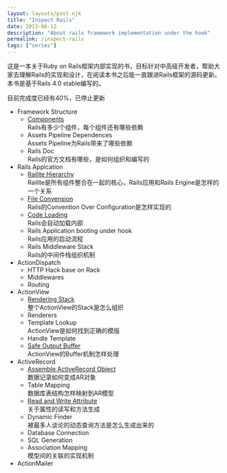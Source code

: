 ```yaml
---
layout: layouts/post.njk
title: "Inspect Rails"
date: 2013-06-12
description: "About rails framework implementation under the hook"
permalink: /inspect-rails
tags: ["series"]
---
```


这是一本关于Ruby on Rails框架内部实现的书，目标针对中高级开发者，帮助大家去理解Rails的实现和设计，在阅读本书之后能一直跟进Rails框架的源码更新。本书是基于Rails 4.0 stable编写的。

目前完成度已经有40%，已停止更新

- Framework Structure
  - [Components](/2013-06-12-dependencies-of-rails)
    <br>Rails有多少个组件，每个组件还有哪些依赖
  - Assets Pipeline Dependences
    <br>Assets Pipeline为Rails带来了哪些依赖
  - Rails Doc
    <br>Rails的官方文档有哪些，是如何组织和编写的
- Rails Applcation
  - [Railite Hierarchy](/2013/06/14/rails-internal-hierarchy/)
    <br>Railite是所有组件整合在一起的核心，Rails应用和Rails Engine是怎样的一个关系</i>
  - [File Convension](/2013/07/12/rails-paths/)
    <br>Rails的Convention Over Configuration是怎样实现的
  - [Code Loading](/2013/07/04/code-loading-of-rails/)
    <br>Rails会自动加载内部
  - Rails Application booting under hook
    <br>Rails应用的启动流程
  - Rails Middleware Stack
    <br>Rails的中间件栈组织机制
- ActionDispatch
  - HTTP Hack base on Rack
  - Middlewares
  - Routing
- ActionView
  - [Rendering Stack](/2013/08/10/actionview-architect)
    <br>整个ActionView的Stack是怎么组织
  - Renderers
  - Template Lookup
    <br>ActionView是如何找到正确的模版
  - Handle Template
  - [Safe Output Buffer](/2013/08/17/actionview-safe-buffer)
    <br>ActionView的Buffer机制怎样处理
- ActiveRecord
  - [Assemble ActiveRecord Object](/2013/07/26/assemble-ar-object)
    <br>数据记录如何变成AR对象
  - Table Mapping
    <br>数据库表结构怎样映射到AR模型
  - [Read and Write Attribute](/2013/09/08/read-write-activerecord-attribute)
    <br>关于属性的读写和方法生成
  - Dynamic Finder
    <br>被最多人谈论的动态查询方法是怎么生成出来的
  - Database Connection
  - SQL Generation
  - Association Mapping
    <br>模型间的关联的实现机制
- ActionMailer

